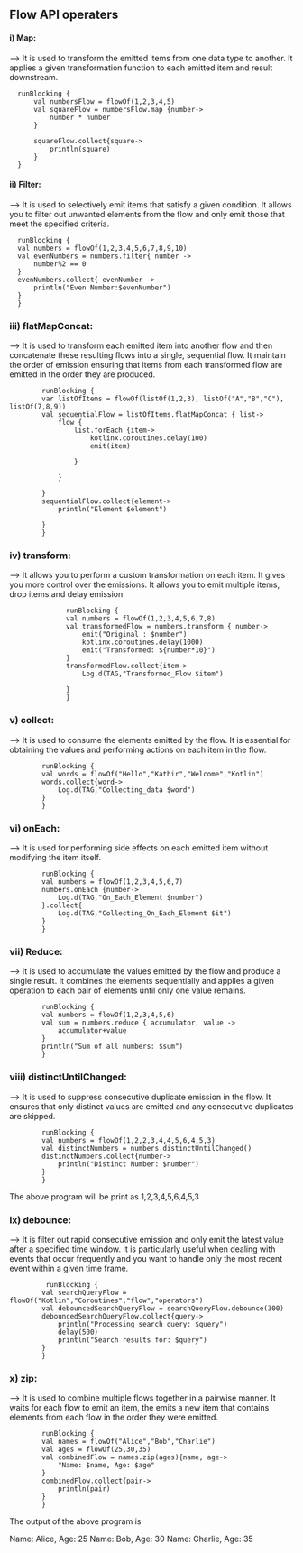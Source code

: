 ## Flow API operaters

#### i) Map:

--> It is used to transform the emitted items from one data type to another. It applies a given transformation function to each emitted item and result downstream.

      runBlocking {
          val numbersFlow = flowOf(1,2,3,4,5)
          val squareFlow = numbersFlow.map {number->
              number * number
          }
      
          squareFlow.collect{square->
              println(square)
          }
      }

#### ii) Filter:

--> It is used to selectively emit items that satisfy a given condition. It allows you to filter out unwanted elements from the flow and only emit those that meet the specified criteria.

      runBlocking {
      val numbers = flowOf(1,2,3,4,5,6,7,8,9,10)
      val evenNumbers = numbers.filter{ number ->
          number%2 == 0
      }
      evenNumbers.collect{ evenNumber ->
          println("Even Number:$evenNumber")
      }
      }

### iii) flatMapConcat:

--> It is used to transform each emitted item into another flow and then concatenate these resulting flows into a single, sequential flow. It maintain the order of emission ensuring that items from each transformed flow are emitted in the order they are produced.

            runBlocking {
            var listOfItems = flowOf(listOf(1,2,3), listOf("A","B","C"), listOf(7,8,9))
            val sequentialFlow = listOfItems.flatMapConcat { list->
                flow {
                    list.forEach {item->
                        kotlinx.coroutines.delay(100)
                        emit(item)
            
                    }
            
                }
            
            }
            sequentialFlow.collect{element->
                println("Element $element")
            
            }
            }
      

### iv) transform:

--> It allows you to perform a custom transformation on each item. It gives you more control over the emissions. It allows you to emit multiple items, drop items and delay emission.

                  runBlocking {
                  val numbers = flowOf(1,2,3,4,5,6,7,8)
                  val transformedFlow = numbers.transform { number->
                      emit("Original : $number")
                      kotlinx.coroutines.delay(1000)
                      emit("Transformed: ${number*10}")
                  }
                  transformedFlow.collect{item->
                      Log.d(TAG,"Transformed_Flow $item")
                  
                  }
                  }

### v) collect:

--> It is used to consume the elements emitted by the flow. It is essential for obtaining the values and performing actions on each item in the flow.

            runBlocking {
            val words = flowOf("Hello","Kathir","Welcome","Kotlin")
            words.collect{word->
                Log.d(TAG,"Collecting_data $word")
            }
            }

### vi) onEach:

 --> It is used for performing side effects on each emitted item without modifying the item itself.
 
            runBlocking {
            val numbers = flowOf(1,2,3,4,5,6,7)
            numbers.onEach {number->
                Log.d(TAG,"On_Each_Element $number")
            }.collect{
                Log.d(TAG,"Collecting_On_Each_Element $it")
            }
            }

### vii) Reduce:

--> It is used to accumulate the values emitted by the flow and produce a single result. It combines the elements sequentially and applies a given operation to each pair of elements until only one value remains.

            runBlocking {
            val numbers = flowOf(1,2,3,4,5,6)
            val sum = numbers.reduce { accumulator, value ->
                accumulator+value
            }
            println("Sum of all numbers: $sum")
            }

### viii) distinctUntilChanged:

--> It is used to suppress consecutive duplicate emission in the flow. It ensures that only distinct values are emitted and any consecutive duplicates are skipped.

            runBlocking {
            val numbers = flowOf(1,2,2,3,4,4,5,6,4,5,3)
            val distinctNumbers = numbers.distinctUntilChanged()
            distinctNumbers.collect{number->
                println("Distinct Number: $number")
            }
            }

The above program will be print as 1,2,3,4,5,6,4,5,3

### ix) debounce:

--> It is filter out rapid consecutive emission and only emit the latest value after a specified time window. It is particularly useful when dealing with events that occur frequently and you want to handle only the most recent event within a given time frame.

             runBlocking {
            val searchQueryFlow = flowOf("Kotlin","Coroutines","flow","operators")
            val debouncedSearchQueryFlow = searchQueryFlow.debounce(300)
            debouncedSearchQueryFlow.collect{query->
                println("Processing search query: $query")
                delay(500)
                println("Search results for: $query")
            }
            }   

### x) zip:

--> It is used to combine multiple flows together in a pairwise manner. It waits for each flow to emit an item, the emits a new item that contains elements from each flow in the order they were emitted.


            runBlocking {
            val names = flowOf("Alice","Bob","Charlie")
            val ages = flowOf(25,30,35)
            val combinedFlow = names.zip(ages){name, age->
                "Name: $name, Age: $age"
            }
            combinedFlow.collect{pair->
                println(pair)
            }
            }

The output of the above program is

   Name: Alice, Age: 25
   Name: Bob, Age: 30
   Name: Charlie, Age: 35
               
